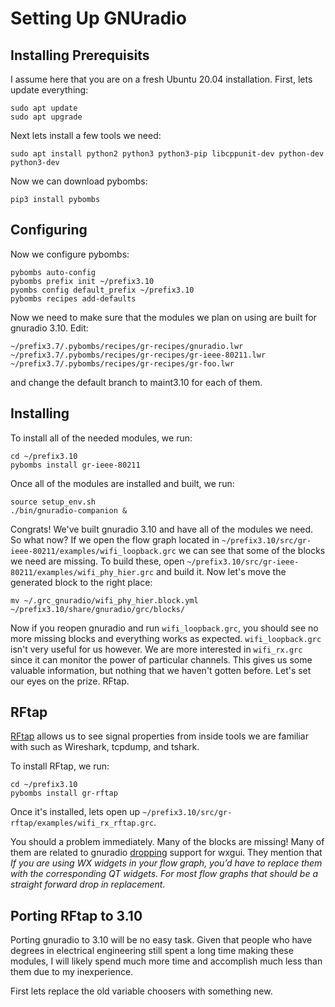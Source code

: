 # Setting Up GNUradio


## Installing Prerequisits
I assume here that you are on a fresh Ubuntu 20.04 installation. First, lets
update everything:

```
sudo apt update
sudo apt upgrade
```

Next lets install a few tools we need:

```
sudo apt install python2 python3 python3-pip libcppunit-dev python-dev python3-dev
```

Now we can download pybombs:

```
pip3 install pybombs
```

## Configuring
Now we configure pybombs:

```
pybombs auto-config
pybombs prefix init ~/prefix3.10
pyombs config default_prefix ~/prefix3.10
pybombs recipes add-defaults
```

Now we need to make sure that the modules we plan on using are built for
gnuradio 3.10. Edit:

```
~/prefix3.7/.pybombs/recipes/gr-recipes/gnuradio.lwr
~/prefix3.7/.pybombs/recipes/gr-recipes/gr-ieee-80211.lwr
~/prefix3.7/.pybombs/recipes/gr-recipes/gr-foo.lwr
```

and change the default branch to maint3.10 for each of them.



## Installing
To install all of the needed modules, we run: 

```
cd ~/prefix3.10
pybombs install gr-ieee-80211
```

Once all of the modules are installed and built, we run:

```
source setup_env.sh
./bin/gnuradio-companion &
```

Congrats! We've built gnuradio 3.10 and have all of the modules we need. So what
now? If we open the flow graph located in `~/prefix3.10/src/gr-ieee-80211/examples/wifi_loopback.grc`
we can see that some of the blocks we need are missing. To build these, open
`~/prefix3.10/src/gr-ieee-80211/examples/wifi_phy_hier.grc` and build it. Now
let's move the generated block to the right place:

```
mv ~/.grc_gnuradio/wifi_phy_hier.block.yml ~/prefix3.10/share/gnuradio/grc/blocks/
```

Now if you reopen gnuradio and run `wifi_loopback.grc`, you should see no more
missing blocks and everything works as expected. `wifi_loopback.grc` isn't very
useful for us however. We are more interested in `wifi_rx.grc` since it can
monitor the power of particular channels. This gives us some valuable
information, but nothing that we haven't gotten before. Let's set our eyes on
the prize. RFtap.


## RFtap
[RFtap](https://rftap.github.io/) allows us to see signal properties from inside
tools we are familiar with such as Wireshark, tcpdump, and tshark. 


To install RFtap, we run:

```
cd ~/prefix3.10
pybombs install gr-rftap
```


Once it's installed, lets open up
`~/prefix3.10/src/gr-rftap/examples/wifi_rx_rftap.grc`.

You should a problem immediately. Many of the blocks are missing! Many of them
are related to gnuradio [dropping](https://wiki.gnuradio.org/index.php/GNU_Radio_3.8_OOT_Module_Porting_Guide#WX_is_Gone) 
support for wxgui. They mention that *If you are using WX widgets in your flow
graph, you’d have to replace them with the corresponding QT widgets. For most
flow graphs that should be a straight forward drop in replacement.* 


## Porting RFtap to 3.10
Porting gnuradio to 3.10 will be no easy task. Given that people who have
degrees in electrical engineering still spent a long time making these modules,
I will likely spend much more time and accomplish much less than them due to my
inexperience.


First lets replace the old variable choosers with something new.







